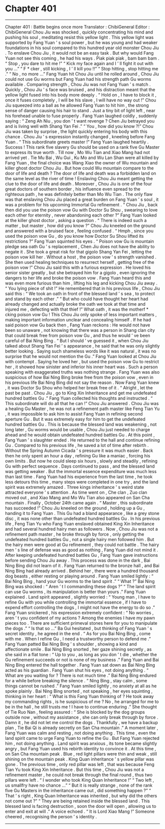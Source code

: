 
# Chapter 401


---

Chapter 401 : Battle begins once more
Translator :
ChibiGeneral
Editor :
ChibiGeneral
Chou Jiu was shocked , quickly concentrating his mind and pushing his soul , meditating resist this yellow light .
This yellow light was supported by Fang Yuan ’ s soul power , but he was young and had weaker foundations in his soul compared to this hundred year old monster Chou Jiu . To enslave Chou Jiu , it would not be an easy task .
But why would Fang Yuan not see this coming , he had his ways .
Piak piak piak , bam bam bam .
“ Stop , you dare to hit me !”
“ Kick my face again and I ’ ll fight it out with you …”
“ F * cker , still kicking , I ’ ll kill you !!”
“ Stop hitting , stop hitting me .”
“ No , no more …”
Fang Yuan hit Chou Jiu until he rolled around , Chou Jiu could not use Gu worms but Fang Yuan had his strength path Gu worms available .
Comparing strength , Chou Jiu was not Fang Yuan ’ s match . Quickly , Chou Jiu ’ s face was bruised , and his distraction meant that the yellow light fused into his body more deeply .
“ Hold on , I have to block it , once it fuses completely , I will be his slave , I will have no way out !” Chou Jiu squeezed into a ball as he allowed Fang Yuan to hit him , the strong sense of danger causing his hair to stand .
Just a tiny bit of light left , near his forehead unable to fuse properly .
Fang Yuan laughed coldly , suddenly saying : “ Zeng Ah Niu , you don ’ t want revenge ? Chen Jiu betrayed you and is living well with Shang Yan Fei .”
“ You , how did you know ?!” Chou Jiu was taken by surprise , the light quickly entering his body with this chance .
Chou Jiu ’ s expression instantly changed , kneeling before Fang Yuan .
“ This subordinate greets master !”
Fang Yuan laughed heartily .
Success !
This rank five slavery Gu should be used on a rank five Gu Master to express its true worth .
Till now , Mo Wu Tian and Xiao Mang had not arrived yet . Tie Mu Bai , Wu Gui , Ku Mo and Wu Lan Shan were all killed by Fang Yuan , the final choice was Wang Xiao the owner of Wu mountain and killer ghost doctor Chou Jiu .
But how could Wu mountain compare to the door of life and death ? The door of life and death was a forbidden land on the same level as the river of time !
Enslaving Chou Jiu meant getting the clue to the door of life and death . Moreover , Chou Jiu is one of the four great doctors of southern border , his influence even spread to the righteous path , he was definitely better than Mo Wu Tian .
The only flaw was that enslaving Chou Jiu placed a great burden on Fang Yuan ’ s soul , it was a problem for his upcoming Immortal Gu refinement .
“ Chou Jiu , back then did you use the poison vow Gu with Doctor Su Shou , swearing to love each other for eternity , never abandoning each other ?” Fang Yuan looked at the killer ghost doctor , asking a question .
“ There is indeed such a matter , but master , how did you know ?” Chou Jiu kneeled on the ground and answered with a bruised face , feeling confused .
“ Hmph , since you used the poison vow Gu , do you know how Doctor Su Shou lifted its restrictions ?” Fang Yuan squinted his eyes .
“ Poison vow Gu is mountain pledge sea oath Gu ’ s replacement , Chen Jiu does not have the ability to negate it . She took a great risk for that gigolo Shang Yan Fei , letting the poison vow kill her . Without a host , the poison vow ’ s strength vanished . She then used healing techniques to resurrect herself , getting free of the poison vow !”
Chou Jiu said this with a furious expression . He loved his senior sister greatly , but she betrayed him for a gigolo , even ignoring the dangers to her life and broke the poison vow .
Fang Yuan heard this and was even more furious than him , lifting his leg and kicking Chou Jiu away .
“ You lying piece of shit !”
He remembered that in his previous life , Chou Jiu said this :
“ We took an oath in front of the blessed land ’ s sea , to protect and stand by each other .”
“ But who could have thought her heart had already changed and actually broke the oath we took at that time and injured me , defecting with that thief !”
What oath , it was the motherf * cking poison vow Gu !
This Chou Jiu only spoke of less important matters , making important information unclear and concealing himself . If he had said poison vow Gu back then , Fang Yuan reckons : He would not have been so unaware , not knowing that there was a person in Shang clan city that could break free from poison vow Gu , and thus he would ’ ve been careful of Bai Ning Bing .
“ But I should ’ ve guessed it , when Chou Jiu talked about Shang Yan Fei ’ s appearance , he said that he was only slightly better looking . Saying such shameless words like it was natural , it was no surprise that he would not mention the Gu .”
Fang Yuan looked at Chou Jiu with contempt .
Saying he loved her , but used the poison vow Gu to restrict her , it showed how sinister and inferior his inner heart was . Such a person speaking with exaggerated truths was nothing strange .
Fang Yuan was also suspicious of how Bai Ning Bing broke free from the poison vow , even in his previous life Bai Ning Bing did not say the reason . Now Fang Yuan knew , it was Doctor Su Shou who helped her break free of it .
“ Alright , let the past be past . Chou Jiu , go to King Xin Inheritance and get me undefeated hundred battles Gu .” Fang Yuan collected his thoughts and instructed .
“ This subordinate will do all that he can !” Chou Jiu answered .
Chou Jiu was a healing Gu Master , he was not a refinement path master like Feng Tian Yu , it was impossible to ask him to assist Fang Yuan in refining second aperture Gu . But it was extremely easy for him to get the undefeated hundred battles Gu .
This is because the blessed land was weakening , not long later , Gu worms would be usable , Chou Jiu just needed to charge ahead and he would obtain undefeated hundred battles Gu .
At this point , Fang Yuan ’ s slaughter ended .
He returned to the hall and continue refining Gu .
Compared to his previous life , he saved a lot of time after rebirth . Without the Spring Autumn Cicada ’ s pressure it was much easier .
Back then he only spent an hour a day , refining Gu like a maniac , forcing his own limits . But now he could sleep six hours , slowly and steadily , refining Gu with perfect sequence .
Days continued to pass , and the blessed land was getting weaker . But the immortal essence expenditure was much less than last time . Fang Yuan had his experience from the last time , he took less detours this time , many steps were completed in one try , and the land spirit was extremely amazed .
Three kings inheritance ’ s weird state attracted everyone ’ s attention .
As time went on , Che clan , Zuo clan moved out , and Xiao Mang and Mo Wu Tian also appeared on San Cha mountain .
Finally , October 24th came again .
“ Master , this subordinate has succeeded !” Chou Jiu kneeled on the ground , holding up a Gu , handing it to Fang Yuan .
This Gu had a bland appearance , like a grey stone disc , it was none other than undefeated hundred battles Gu .
In his previous life , Feng Tian Yu who Fang Yuan enslaved obtained King Xin Inheritance and had several hundred hairy men as followers . Now , Chou Jiu was not a refinement path master , he broke through by force , only getting the undefeated hundred battles Gu , not a single hairy men followed him .
But the hairy men were good at Gu refinement , they could not battle . The hairy men ’ s line of defense was as good as nothing , Fang Yuan did not mind it .
After keeping undefeated hundred battles Gu , Fang Yuan gave instructions before sending Chou Jiu away . This process was done in the dark , Bai Ning Bing did not learn of it .
Fang Yuan returned to the bronze hall , and Bai Ning Bing had already arrived .
Behind her , there were a hundred thousand dog beasts , either resting or playing around .
Fang Yuan smiled lightly : “ Bai Ning Bing , hand your Gu worms to the land spirit .”
“ What ?” Bai Ning Bing was shocked : “ Aren ’ t I commanding these dogs ?”
“ The land spirit can use Gu worms , its manipulation is better than yours .” Fang Yuan explained .
Land spirit appeared , slightly worried : “ Young man , I have to refine Gu with you while controlling the immortal essence , if I have to expend effort controlling the dogs , I might not have the energy to do so .”
Fang Yuan snickered , his expression extremely confident : “ No worries , aren ’ t you confident of my actions ? Among the enemies I have my pawn pieces too . There are sufficient primeval stones here for you to manipulate the dogs .”
“ Is that so …” Ba Gui hesitated , but thinking of Fang Yuan ’ s secret identity , he agreed in the end .
“ As for you Bai Ning Bing , come with me . When I refine Gu , I need a trustworthy person to defend me .” Fang Yuan patted Bai Ning Bing ’ s shoulder , showing a kind and affectionate smile .
Bai Ning Bing snorted , her gaze shining secretly , as she said in a flat tone : “ Up to you , as long as you don ’ t die , whether the Gu refinement succeeds or not is none of my business .”
Fang Yuan and Bai Ning Bing entered the hall together .
Fang Yuan sat down as Bai Ning Bing acted as his guardian .
Fang Yuan shut his eyes , not doing anything .
“ What are you waiting for ? There is not much time .” Bai Ning Bing endured for a while before breaking the silence .
“ Ning Bing , stay calm , some things cannot be rushed .” Fang Yuan smiled lightly , no anxiety at all as he spoke plainly .
Bai Ning Bing snorted , not speaking , her eyes squinting , thinking in her heart :
“ What is this Fang Yuan thinking of ? He took away my commanding rights , is he suspicious of me ? No , he arranged for me to be in the hall , he still trusts me ! I have to continue enduring .”
She thought of Tie Ruo Nan , feeling assured : “ She is blocked by the dog groups outside now , without my assistance , she can only break through by force . Damn it , he did not let me control the dogs . Thankfully , we have a backup plan , Tie Bai Qi is already secretly on San Cha mountain .”
A moment later , Fang Yuan was calm and resting , not doing anything .
This time , even the land spirit came to urge Fang Yuan to refine the Gu .
But Fang Yuan rejected him , not doing anything .
Land spirit was anxious , its tone became slightly angry , but Fang Yuan used his rebirth identity to convince it .
At this time , on San Cha mountain peak .
Blue , red light pillars were thin and weak , still shining on the mountain peak . King Quan inheritance ’ s yellow pillar was gone .
The previous time , only red pillar was left , that was because Feng Tian Yu took King Xin Inheritance . But this time , Chou Jiu was not a refinement master , he could not break through the final round , thus two pillars were left .
“ I wonder who took King Quan Inheritance !”
“ Two left , us smallfry have no chance …”
“ But it is really strange , none of the rank five Gu Masters in the inheritance came out , did something happen ?”
“ That ’ s right , King Quan Inheritance was inherited , but why did the others not come out ?”
“ They are being retained inside the blessed land . This blessed land is facing destruction , soon the door will open , allowing us to enter and exit at will .” A voice echoed .
“ It is Lord Xiao Mang !” Someone cheered , recognising the person ’ s identity .

---

